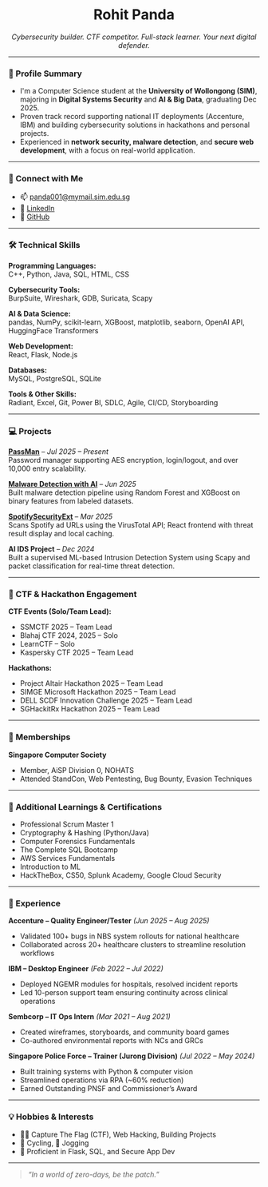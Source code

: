 <h1 align="center">Rohit Panda</h1>

<p align="center">
  <em>Cybersecurity builder. CTF competitor. Full-stack learner. Your next digital defender.</em>
</p>

---

### 🧠 Profile Summary

- I'm a Computer Science student at the **University of Wollongong (SIM)**, majoring in **Digital Systems Security** and **AI & Big Data**, graduating Dec 2025.
- Proven track record supporting national IT deployments (Accenture, IBM) and building cybersecurity solutions in hackathons and personal projects.
- Experienced in **network security, malware detection**, and **secure web development**, with a focus on real-world application.

---

### 🔗 Connect with Me

- 📫 [panda001@mymail.sim.edu.sg](mailto:panda001@mymail.sim.edu.sg)
- 💼 [LinkedIn](https://www.linkedin.com/in/rohit-panda/)
- 🧠 [GitHub](https://github.com/Roh00t)

---

### 🛠️ Technical Skills

**Programming Languages:**  
C++, Python, Java, SQL, HTML, CSS

**Cybersecurity Tools:**  
BurpSuite, Wireshark, GDB, Suricata, Scapy

**AI & Data Science:**  
pandas, NumPy, scikit-learn, XGBoost, matplotlib, seaborn, OpenAI API, HuggingFace Transformers

**Web Development:**  
React, Flask, Node.js

**Databases:**  
MySQL, PostgreSQL, SQLite

**Tools & Other Skills:**  
Radiant, Excel, Git, Power BI, SDLC, Agile, CI/CD, Storyboarding

---

### 💻 Projects

**[PassMan](https://github.com/Roh00t/PassMan)** – *Jul 2025 – Present*  
Password manager supporting AES encryption, login/logout, and over 10,000 entry scalability.

**[Malware Detection with AI](https://github.com/Roh00t/MalwareDetectionAI)** – *Jun 2025*  
Built malware detection pipeline using Random Forest and XGBoost on binary features from labeled datasets.

**[SpotifySecurityExt](https://github.com/Roh00t/SpotifySecurityExt)** – *Mar 2025*  
Scans Spotify ad URLs using the VirusTotal API; React frontend with threat result display and local caching.

**AI IDS Project** – *Dec 2024*  
Built a supervised ML-based Intrusion Detection System using Scapy and packet classification for real-time threat detection.

---

### 🧪 CTF & Hackathon Engagement

**CTF Events (Solo/Team Lead):**
- SSMCTF 2025 – Team Lead  
- Blahaj CTF 2024, 2025 – Solo  
- LearnCTF – Solo  
- Kaspersky CTF 2025 – Team Lead

**Hackathons:**
- Project Altair Hackathon 2025 – Team Lead  
- SIMGE Microsoft Hackathon 2025 – Team Lead  
- DELL SCDF Innovation Challenge 2025 – Team Lead  
- SGHackitRx Hackathon 2025 – Team Lead

---

### 👥 Memberships

**Singapore Computer Society**  
- Member, AiSP Division 0, NOHATS  
- Attended StandCon, Web Pentesting, Bug Bounty, Evasion Techniques

---

### 📜 Additional Learnings & Certifications
- Professional Scrum Master 1
- Cryptography & Hashing (Python/Java)  
- Computer Forensics Fundamentals  
- The Complete SQL Bootcamp  
- AWS Services Fundamentals  
- Introduction to ML  
- HackTheBox, CS50, Splunk Academy, Google Cloud Security

---

### 🧭 Experience

**Accenture – Quality Engineer/Tester** *(Jun 2025 – Aug 2025)*  
- Validated 100+ bugs in NBS system rollouts for national healthcare  
- Collaborated across 20+ healthcare clusters to streamline resolution workflows

**IBM – Desktop Engineer** *(Feb 2022 – Jul 2022)*  
- Deployed NGEMR modules for hospitals, resolved incident reports  
- Led 10-person support team ensuring continuity across clinical operations

**Sembcorp – IT Ops Intern** *(Mar 2021 – Aug 2021)*  
- Created wireframes, storyboards, and community board games  
- Co-authored environmental reports with NCs and GRCs

**Singapore Police Force – Trainer (Jurong Division)** *(Jul 2022 – May 2024)*  
- Built training systems with Python & computer vision  
- Streamlined operations via RPA (~60% reduction)  
- Earned Outstanding PNSF and Commissioner’s Award

---

### 💡 Hobbies & Interests

- 👨‍💻 Capture The Flag (CTF), Web Hacking, Building Projects  
- 🚴 Cycling, 🏃 Jogging  
- 🧠 Proficient in Flask, SQL, and Secure App Dev

---

> *“In a world of zero-days, be the patch.”*
